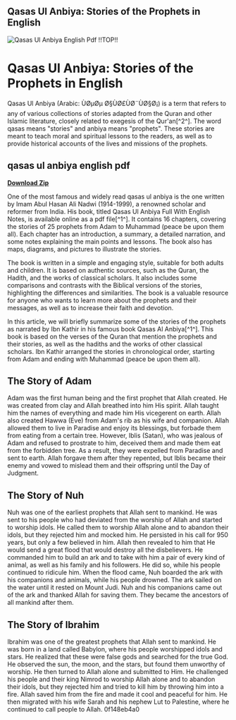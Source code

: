 ## Qasas Ul Anbiya: Stories of the Prophets in English

 
![Qasas Ul Anbiya English Pdf !!TOP!!](https://nohat.cc/assets/img/thumbnail.png)

 
# Qasas Ul Anbiya: Stories of the Prophets in English
 
Qasas Ul Anbiya (Arabic: ÙØµØµ Ø§ÙØ£ÙØ¨ÙØ§Ø¡) is a term that refers to any of various collections of stories adapted from the Quran and other Islamic literature, closely related to exegesis of the Qur'an[^2^]. The word qasas means "stories" and anbiya means "prophets". These stories are meant to teach moral and spiritual lessons to the readers, as well as to provide historical accounts of the lives and missions of the prophets.
 
## qasas ul anbiya english pdf


[**Download Zip**](https://www.google.com/url?q=https%3A%2F%2Furloso.com%2F2tKy0Y&sa=D&sntz=1&usg=AOvVaw24t1fDHC5rIDMXll4Rg0rq)

 
One of the most famous and widely read qasas ul anbiya is the one written by Imam Abul Hasan Ali Nadwi (1914-1999), a renowned scholar and reformer from India. His book, titled Qasas Ul Anbiya Full With English Notes, is available online as a pdf file[^1^]. It contains 16 chapters, covering the stories of 25 prophets from Adam to Muhammad (peace be upon them all). Each chapter has an introduction, a summary, a detailed narration, and some notes explaining the main points and lessons. The book also has maps, diagrams, and pictures to illustrate the stories.
 
The book is written in a simple and engaging style, suitable for both adults and children. It is based on authentic sources, such as the Quran, the Hadith, and the works of classical scholars. It also includes some comparisons and contrasts with the Biblical versions of the stories, highlighting the differences and similarities. The book is a valuable resource for anyone who wants to learn more about the prophets and their messages, as well as to increase their faith and devotion.
  
In this article, we will briefly summarize some of the stories of the prophets as narrated by Ibn Kathir in his famous book Qasas Al Anbiya[^1^]. This book is based on the verses of the Quran that mention the prophets and their stories, as well as the hadiths and the works of other classical scholars. Ibn Kathir arranged the stories in chronological order, starting from Adam and ending with Muhammad (peace be upon them all).
 
## The Story of Adam
 
Adam was the first human being and the first prophet that Allah created. He was created from clay and Allah breathed into him His spirit. Allah taught him the names of everything and made him His vicegerent on earth. Allah also created Hawwa (Eve) from Adam's rib as his wife and companion. Allah allowed them to live in Paradise and enjoy its blessings, but forbade them from eating from a certain tree. However, Iblis (Satan), who was jealous of Adam and refused to prostrate to him, deceived them and made them eat from the forbidden tree. As a result, they were expelled from Paradise and sent to earth. Allah forgave them after they repented, but Iblis became their enemy and vowed to mislead them and their offspring until the Day of Judgment.
 
## The Story of Nuh
 
Nuh was one of the earliest prophets that Allah sent to mankind. He was sent to his people who had deviated from the worship of Allah and started to worship idols. He called them to worship Allah alone and to abandon their idols, but they rejected him and mocked him. He persisted in his call for 950 years, but only a few believed in him. Allah then revealed to him that He would send a great flood that would destroy all the disbelievers. He commanded him to build an ark and to take with him a pair of every kind of animal, as well as his family and his followers. He did so, while his people continued to ridicule him. When the flood came, Nuh boarded the ark with his companions and animals, while his people drowned. The ark sailed on the water until it rested on Mount Judi. Nuh and his companions came out of the ark and thanked Allah for saving them. They became the ancestors of all mankind after them.
 
## The Story of Ibrahim
 
Ibrahim was one of the greatest prophets that Allah sent to mankind. He was born in a land called Babylon, where his people worshipped idols and stars. He realized that these were false gods and searched for the true God. He observed the sun, the moon, and the stars, but found them unworthy of worship. He then turned to Allah alone and submitted to Him. He challenged his people and their king Nimrod to worship Allah alone and to abandon their idols, but they rejected him and tried to kill him by throwing him into a fire. Allah saved him from the fire and made it cool and peaceful for him. He then migrated with his wife Sarah and his nephew Lut to Palestine, where he continued to call people to Allah.
 0f148eb4a0
